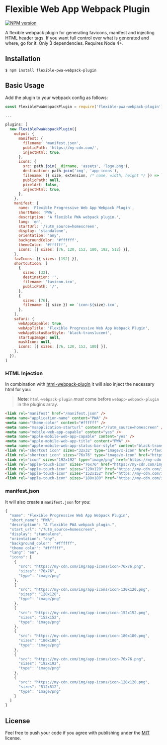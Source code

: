 # Flexible Web App Webpack Plugin

[![NPM version](https:/img.shields.io/npm/v/favicons.svg)](https://www.npmjs.org/package/flexible-pwa-webpack-plugin)

A flexible webpack plugin for generating favicons, manifest and injecting HTML header tags. If you want full control over what is generated and where, go for it. Only 3 dependencies. Requires Node 4+.

## Installation

```shell
$ npm install flexible-pwa-webpack-plugin
```

## Basic Usage

Add the plugin to your webpack config as follows:

```javascript
const FlexiblePwaWebpackPlugin = require('flexible-pwa-webpack-plugin')

...

plugins: [
  new FlexiblePwaWebpackPlugin({
    output: {
      manifest: {
        filename: 'manifest.json',
        publicPath: 'https://my-cdn.com/',
        injectHtml: true,
      },
      icons: {
        src: path.join(__dirname, 'assets', 'logo.png'),
        destination: path.join('img', 'app-icons'),
        filename: ({ size, extension, /* name, width, height */ }) => `icon-${size}${extension}`,
        publicPath: null,
        pixelArt: false,
        injectHtml: true,
      },
    },
    manifest: {
      name: 'Flexible Progressive Web App Webpack Plugin',
      shortName: 'PWA',
      description: 'A flexible PWA webpack plugin.',
      lang: 'en',
      startUrl: '/?utm_source=homescreen',
      display: 'standalone',
      orientation: 'any',
      backgroundColor: '#ffffff',
      themeColor: '#ffffff',
      icons: [{ sizes: [76, 120, 152, 180, 192, 512] }],
    },
    favIcons: [{ sizes: [192] }],
    shortcutIcon: [
      {
        sizes: [32],
        destination: '',
        filename: 'favicon.ico',
        publicPath: '/',
      },
      {
        sizes: [76],
        filename: ({ size }) => `icon-${size}.ico`,
      },
    ],
    safari: {
      webAppCapable: true,
      webAppTitle: 'Flexible Progressive Web App Webpack Plugin',
      webAppStatusBarStyle: 'black-translucent',
      startupImage: null,
      maskIcon: null,
      icons: [{ sizes: [76, 120, 152, 180] }],
    },
  }),
]
```

### HTML Injection

In combination with [html-webpack-plugin](https://github.com/ampedandwired/html-webpack-plugin) it will also inject the necessary html for you:

> **Note**: `html-webpack-plugin` _must_ come before `webapp-webpack-plugin` in the plugins array.

```html
<link rel="manifest" href="/manifest.json" />
<meta name="application-name" content="PWA" />
<meta name="theme-color" content="#ffffff" />
<meta name="msapplication-starturl" content="/?utm_source=homescreen" />
<meta name="mobile-web-app-capable" content="yes" />
<meta name="apple-mobile-web-app-capable" content="yes" />
<meta name="apple-mobile-web-app-title" content="PWA" />
<meta name="apple-mobile-web-app-status-bar-style" content="black-translucent" />
<link rel="shortcut icon" sizes="32x32" type="image/x-icon" href="/favicon.ico" />
<link rel="shortcut icon" sizes="76x76" type="image/x-icon" href="https://my-cdn.com/img/app-icons/icon-180x180.ico" />
<link rel="icon" sizes="192x192" type="image/png" href="https://my-cdn.com/img/app-icons/icon-76x76.png" />
<link rel="apple-touch-icon" sizes="76x76" href="https://my-cdn.com/img/app-icons/icon-76x76.png" />
<link rel="apple-touch-icon" sizes="120x120" href="https://my-cdn.com/img/app-icons/icon-120x120.png" />
<link rel="apple-touch-icon" sizes="152x152" href="https://my-cdn.com/img/app-icons/icon-152x152.png" />
<link rel="apple-touch-icon" sizes="180x180" href="https://my-cdn.com/img/app-icons/icon-180x180.png" />
```

### manifest.json

It will also create a `manifest.json` for you:

```javascript
{
  "name": "Flexible Progressive Web App Webpack Plugin",
  "short_name": "PWA",
  "description": "A flexible PWA webpack plugin.",
  "start_url": "/?utm_source=homescreen",
  "display": "standalone",
  "orientation": "any",
  "background_color": "#ffffff",
  "theme_color": "#ffffff",
  "lang": "en",
  "icons": [
    {
      "src": "https://my-cdn.com/img/app-icons/icon-76x76.png",
      "sizes": "76x76",
      "type": "image/png"
    },
    {
      "src": "https://my-cdn.com/img/app-icons/icon-120x120.png",
      "sizes": "120x120",
      "type": "image/png"
    },
    {
      "src": "https://my-cdn.com/img/app-icons/icon-152x152.png",
      "sizes": "152x152",
      "type": "image/png"
    },
    {
      "src": "https://my-cdn.com/img/app-icons/icon-180x180.png",
      "sizes": "180x180",
      "type": "image/png"
    },
    {
      "src": "https://my-cdn.com/img/app-icons/icon-76x76.png",
      "sizes": "192x192",
      "type": "image/png"
    },
    {
      "src": "https://my-cdn.com/img/app-icons/icon-120x120.png",
      "sizes": "512x512",
      "type": "image/png"
    }
  ]
}
```

## License

Feel free to push your code if you agree with publishing under the [MIT](https://github.com/olivierpascal/flexible-pwa-webpack-plugin/blob/master/LICENSE) license.
